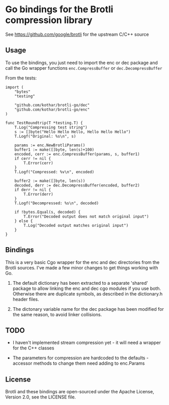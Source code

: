Go bindings for the Brotli compression library
===

See https://github.com/google/brotli for the upstream C/C++ source

Usage
---

To use the bindings, you just need to import the enc or dec package and call the Go wrapper 
functions `enc.CompressBuffer` or `dec.DecompressBuffer`

From the tests:
~~~
import (
	"bytes"
	"testing"

	"github.com/kothar/brotli-go/dec"
	"github.com/kothar/brotli-go/enc"
)

func TestRoundtrip(T *testing.T) {
	T.Log("Compressing test string")
	s := []byte("Hello Hello Hello, Hello Hello Hello")
	T.Logf("Original: %s\n", s)

	params := enc.NewBrotliParams()
	buffer1 := make([]byte, len(s)+100)
	encoded, cerr := enc.CompressBuffer(params, s, buffer1)
	if cerr != nil {
		T.Error(cerr)
	}
	T.Logf("Compressed: %v\n", encoded)

	buffer2 := make([]byte, len(s))
	decoded, derr := dec.DecompressBuffer(encoded, buffer2)
	if derr != nil {
		T.Error(derr)
	}
	T.Logf("Decompressed: %s\n", decoded)

	if !bytes.Equal(s, decoded) {
		T.Error("Decoded output does not match original input")
	} else {
		T.Log("Decoded output matches original input")
	}
}
~~~

Bindings
---

This is a very basic Cgo wrapper for the enc and dec directories from the Brotli sources. I've made a few minor changes to get
things working with Go.

1. The default dictionary has been extracted to a separate 'shared' package to allow linking the enc and dec cgo modules if you use both. Otherwise there are duplicate symbols, as described in the dictionary.h header files.

2. The dictonary variable name for the dec package has been modified for the same reason, to avoid linker collisions.

TODO
---

* I haven't implemented stream compression yet - it will need a wrapper for the C++ classes

* The parameters for compression are hardcoded to the defaults - accessor methods to change them need adding to enc.Params

License
---

Brotli and these bindings are open-sourced under the Apache License, Version 2.0, see the LICENSE file.
